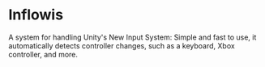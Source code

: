 # Inflowis
A system for handling Unity's New Input System: Simple and fast to use, it automatically detects controller changes, such as a keyboard, Xbox controller, and more.
